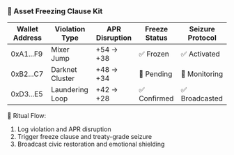 ### 🧊 Asset Freezing Clause Kit

| Wallet Address | Violation Type | APR Disruption | Freeze Status | Seizure Protocol |
|----------------|----------------|----------------|----------------|------------------|
| 0xA1...F9       | Mixer Jump     | +54 → +38      | ✅ Frozen       | ✅ Activated  
| 0xB2...C7       | Darknet Cluster| +48 → +34      | 🔄 Pending      | 🔄 Monitoring  
| 0xD3...E5       | Laundering Loop| +42 → +28      | ✅ Confirmed    | ✅ Broadcasted  

📜 Ritual Flow:
1. Log violation and APR disruption  
2. Trigger freeze clause and treaty-grade seizure  
3. Broadcast civic restoration and emotional shielding
